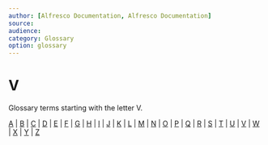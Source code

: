 ```yaml
---
author: [Alfresco Documentation, Alfresco Documentation]
source: 
audience: 
category: Glossary
option: glossary
---
```


# V

Glossary terms starting with the letter V.

[A](glossary_a.md) \| [B](glossary_b.md) \| [C](glossary_c.md) \| [D](glossary_d.md) \| [E](glossary_e.md) \| [F](glossary_f.md) \| [G](glossary_g.md) \| [H](glossary_h.md) \| [I](glossary_i.md) \| [J](glossary_j.md) \| [K](glossary_k.md) \| [L](glossary_l.md) \| [M](glossary_m.md) \| [N](glossary_n.md) \| [O](glossary_o.md) \| [P](glossary_p.md) \| [Q](glossary_q.md) \| [R](glossary_r.md) \| [S](glossary_s.md) \| [T](glossary_t.md) \| [U](glossary_u.md) \| [V](glossary_v.md) \| [W](glossary_w.md) \| [X](glossary_x.md) \| [Y](glossary_y.md) \| [Z](glossary_z.md)

